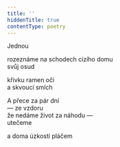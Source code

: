 ```yaml
---
title: ''
hiddenTitle: true
contentType: poetry
---
```


<section>

Jednou

rozeznáme na schodech cizího domu  
svůj osud

</section>

<section>

křivku ramen oči  
a skvoucí smích

</section>

<section>

A přece za pár dní  
— ze vzdoru  
že nedáme život za náhodu —  
utečeme

</section>

<section>

a doma úzkostí pláčem

</section>
